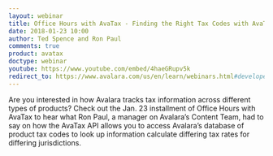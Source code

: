 ```yaml
---
layout: webinar
title: Office Hours with AvaTax - Finding the Right Tax Codes with AvaTax
date: 2018-01-23 10:00
author: Ted Spence and Ron Paul
comments: true
product: avatax
doctype: webinar
youtube: https://www.youtube.com/embed/4haeGRupv5k
redirect_to: https://www.avalara.com/us/en/learn/webinars.html#developerwebinars
---
```


Are you interested in how Avalara tracks tax information across different types of products? Check out the Jan. 23 installment of Office Hours with AvaTax to hear what Ron Paul, a manager on Avalara’s Content Team, had to say on how the AvaTax API allows you to access Avalara’s database of product tax codes to look up information calculate differing tax rates for differing jurisdictions.

